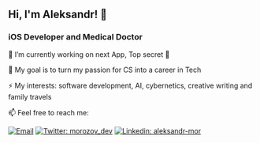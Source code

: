 ## Hi, I'm Aleksandr! 👋

### iOS Developer and Medical Doctor

🌱  I’m currently working on next App, Top secret 🤭
 
🔭  My goal is to turn my passion for CS into a career in Tech

⚡ My interests: software development, AI, cybernetics, creative writing and family travels
 
📫  Feel free to reach me:

[![Email](https://img.shields.io/badge/Email-%40dr.morozov.dev@gmail.com%20-blue)](mailto:dr.morozov.dev@gmail.com?)
[![Twitter: morozov_dev](https://img.shields.io/twitter/follow/morozov_dev?style=social)](https://twitter.com/morozov_dev)
[![Linkedin: aleksandr-mor](https://img.shields.io/badge/-aleksandrmor-blue?style=flat-square&logo=Linkedin&logoColor=white&link=https://www.linkedin.com/in/aleksandr-mor/)](https://www.linkedin.com/in/aleksandr-mor/)
